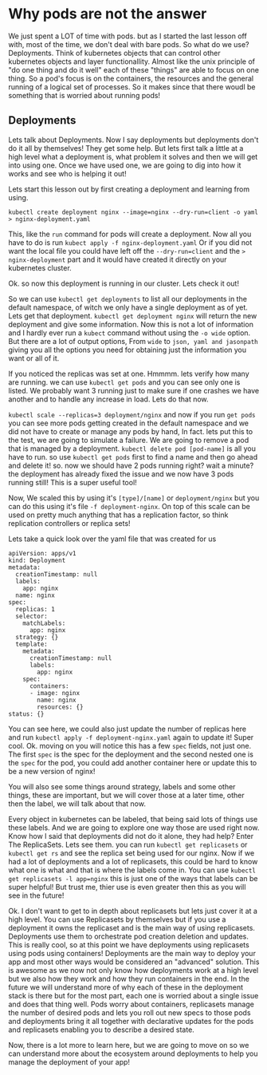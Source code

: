 # Why pods are not the answer

We just spent a LOT of time with pods. but as I started the last lesson off with, most of the time, we don't deal with bare pods. So what do we use? Deployments. Think of kubernetes objects that can control other kubernetes objects and layer functionallity. Almost like the unix principle of "do one thing and do it well" each of these "things" are able to focus on one thing. So a pod's focus is on the containers, the resources and the general running of a logical set of processes. So it makes since that there woudl be something that is worried about running pods!

## Deployments

Lets talk about Deployments. Now I say deployments but deployments don't do it all by themselves! They get some help. But lets first talk a little at a high level what a deployment is, what problem it solves and then we will get into using one. Once we have used one, we are going to dig into how it works and see who is helping it out!

Lets start this lesson out by first creating a deployment and learning from using.

`kubectl create deployment nginx --image=nginx --dry-run=client -o yaml > nginx-deployment.yaml`

This, like the `run` command for pods will create a deployment. Now all you have to do is run `kubect apply -f nginx-deployment.yaml` Or if you did not want the local file you could have left off the `--dry-run=client` and the `> nginx-deployment` part and it would have created it directly on your kubernetes cluster.

Ok. so now this deployment is running in our cluster. Lets check it out!

So we can use `kubectl get deployments` to list all our deployments in the default namespace, of witch we only have a single deployment as of yet. Lets get that deployment. `kubectl get deployment nginx` will return the new deployment and give some information. Now this is not a lot of information and I hardly ever run a `kubect` command without using the `-o wide` option. But there are a lot of output options, From `wide` to `json, yaml and jasonpath` giving you all the options you need for obtaining just the information you want or all of it.

If you noticed the replicas was set at one. Hmmmm. lets verify how many are running. we can use `kubectl get pods` and you can see only one is listed. We probably want 3 running just to make sure if one crashes we have another and to handle any increase in load. Lets do that now.

`kubectl scale --replicas=3 deployment/nginx` and now if you run `get pods` you can see more pods getting created in the default namespace and we did not have to create or manage any pods by hand, In fact. lets put this to the test, we are going to simulate a failure. We are going to remove a pod that is managed by a deployment. `kubectl delete pod [pod-name]` is all you have to run. so use `kubectl get pods` first to find a name and then go ahead and delete it! so. now we should have 2 pods running right? wait a minute? the deployment has already fixed the issue and we now have 3 pods running still! This is a super useful tool!

Now, We scaled this by using it's `[type]/[name]` or `deployment/nginx` but you can do this using it's file `-f deployment-nginx`. On top of this scale can be used on pretty much anything that has a replication factor, so think replication controllers or replica sets!

Lets take a quick look over the yaml file that was created for us

```
apiVersion: apps/v1
kind: Deployment
metadata:
  creationTimestamp: null
  labels:
    app: nginx
  name: nginx
spec:
  replicas: 1
  selector:
    matchLabels:
      app: nginx
  strategy: {}
  template:
    metadata:
      creationTimestamp: null
      labels:
        app: nginx
    spec:
      containers:
      - image: nginx
        name: nginx
        resources: {}
status: {}
```

You can see here, we could also just update the number of replicas here and run `kubectl apply -f deployment-nginx.yaml` again to update it! Super cool. Ok. moving on you will notice this has a few `spec` fields, not just one. The first `spec` is the spec for the deployment and the second nested one is the `spec` for the pod, you could add another container here or update this to be a new version of nginx!

You will also see some things around strategy, labels and some other things, these are important, but we will cover those at a later time, other then the label, we will talk about that now. 

Every object in kubernetes can be labeled, that being said lots of things use these labels. And we are going to explore one way those are used right now. Know how I said that deployments did not do it alone, they had help? Enter The ReplicaSets. Lets see them. you can run `kubectl get replicasets` or `kubectl get rs` and see the replica set being used for our nginx. Now if we had a lot of deployments and a lot of replicasets, this could be hard to know what one is what and that is where the labels come in. You can use `kubectl get replicasets -l app=nginx` this is just one of the ways that labels can be super helpful! But trust me, thier use is even greater then this as you will see in the future!

Ok. I don't want to get to in depth about replicasets but lets just cover it at a high level. You can use Replicasets by themselves but if you use a deployment it owns the replicaset and is the main way of using replicasets. Deployments use them to orchestrate pod creation deletion and updates. This is really cool, so at this point we have deployments using replicasets using pods using containers! Deployments are the main way to deploy your app and most other ways would be considered an "advanced" solution. This is awesome as we now not only know how deployments work at a high level but we also how they work and how they run containers in the end. In the future we will understand more of why each of these in the deployment stack is there but for the most part, each one is worried about a single issue and does that thing well. Pods worry about containers, replicasets manage the number of desired pods and lets you roll out new specs to those pods and deployments bring it all together with declarative updates for the pods and replicasets enabling you to describe a desired state.

Now, there is a lot more to learn here, but we are going to move on so we can understand more about the ecosystem around deployments to help you manage the deployment of your app!